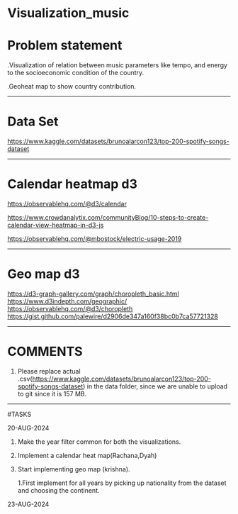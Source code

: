 # Visualization_music

# Problem statement
.Visualization of relation between music parameters like tempo, and energy to the socioeconomic condition of the country.

.Geoheat map to show country contribution.

-------------------------------------------------------------------------------------------------------------------------------------

# Data Set
https://www.kaggle.com/datasets/brunoalarcon123/top-200-spotify-songs-dataset

-------------------------------------------------------------------------------------------------------------------------------------

# Calendar heatmap d3
https://observablehq.com/@d3/calendar

https://www.crowdanalytix.com/communityBlog/10-steps-to-create-calendar-view-heatmap-in-d3-js

https://observablehq.com/@mbostock/electric-usage-2019

-------------------------------------------------------------------------------------------------------------------------------------

# Geo map d3
https://d3-graph-gallery.com/graph/choropleth_basic.html
https://www.d3indepth.com/geographic/
https://observablehq.com/@d3/choropleth
https://gist.github.com/palewire/d2906de347a160f38bc0b7ca57721328

----------------------------------------------------------------------------------------------------------------------------------------
# COMMENTS
1. Please replace actual .csv(https://www.kaggle.com/datasets/brunoalarcon123/top-200-spotify-songs-dataset) in the data folder, since we are unable to upload to git since it is 157 MB.

----------------------------------------------------------------------------------------------------------------------------------------
#TASKS

20-AUG-2024
1. Make the year filter common for both the visualizations.
2. Implement a calendar heat map(Rachana,Dyah)
3. Start implementing geo map (krishna).
   
   1.First implement for all years by picking up nationality from the dataset and choosing the continent.
   
23-AUG-2024

   



